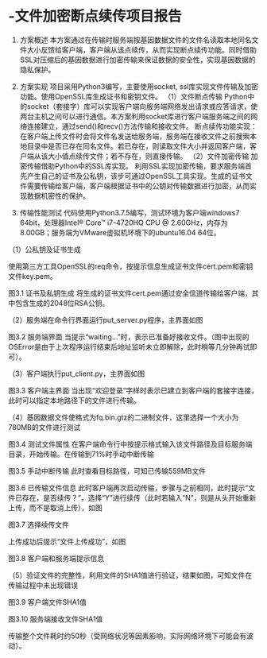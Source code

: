 # -文件加密断点续传项目报告

1.	方案概述
本方案通过在传输时服务端按基因数据文件的文件名读取本地同名文件大小反馈给客户端，客户端从该点续传，从而实现断点续传功能。同时借助SSL对压缩后的基因数据进行加密传输来保证数据的安全性，实现基因数据的隐私保护。

2.	方案实现
项目采用Python3编写，主要使用socket, ssl库实现文件传输及加密功能。使用OpenSSL库生成证书和密钥文件。
（1）文件断点传输
Python中的socket（套接字）库可以实现客户端向服务端网络发出请求或应答请求，使两台主机之间可以进行通信。本方案利用socket库进行客户端服务端之间的网络连接建立，通过send()和recv()方法传输和接收文件。
断点续传功能实现：在客户端上传文件时会将文件名发送给服务端，服务端在接收文件之前搜索本地目录中是否已存在同名文件。若已存在，则读取文件大小并返回客户端，客户端从该大小值点续传文件；若不存在，则直接传输。
（2）文件加密传输
加密传输借助Python中的SSL库实现。
利用SSL实现加密传输，要求服务端首先产生自己的证书及公私钥，该步可通过OpenSSL工具实现。生成的证书文件需要传输给客户端，客户端根据证书中的公钥对传输数据进行加密，从而实现数据机密性的保护。


3.	传输性能测试
代码使用Python3.7.5编写，测试环境为客户端windows7 64bit，处理器Intel® Core™ i7-4720HQ CPU @ 2.60GHz，内存为8.00GB；服务端为VMware虚拟机环境下的ubuntu16.04 64位。

（1）公私钥及证书生成

使用第三方工具OpenSSL的req命令，按提示信息生成证书文件cert.pem和密钥文件key.pem。
 
图3.1	证书及私钥生成
将生成的证书文件cert.pem通过安全信道传输给客户端，其中包含生成的2048位RSA公钥。

（2）服务端在命令行界面运行put_server.py程序，主界面如图
 
图3.2	服务端界面
当提示“waiting…”时，表示已准备好接收文件。（图中出现的OSError是由于上次程序运行结束后地址监听未立即解除，此时稍等几分钟再试即可）。

（3）客户端执行put_client.py，主界面如图
 
图3.3	客户端主界面
当出现“欢迎登录”字样时表示已建立到客户端的套接字连接，此时可以指定本地路径下的文件进行传输。

（4）基因数据文件使格式为fq.bin.gtz的二进制文件，这里选择一个大小为780MB的文件进行测试
 
图3.4	测试文件属性
在客户端命令行中按提示格式输入该文件路径及目标服务端目录，开始传输。在传输到71%时手动中断传输
 
图3.5	手动中断传输
此时查看目标路径，可知已传输559MB文件
 
图3.6	已传输文件信息
此时客户端再次启动传输，步骤与之前相同，此时提示“文件已存在，是否续传？”，选择“Y”进行续传（此时若输入“N”，则是从头开始重新上传，而不是取消上传），如图
 
图3.7	选择续传文件








上传成功后提示“文件上传成功”，如图
 
 
图3.8	客户端和服务端提示信息

（5）验证文件的完整性，利用文件的SHA1值进行验证，结果如图，可知文件在传输过程中未出现错误
 
图3.9	客户端文件SHA1值
 
图3.10	服务端接收文件SHA1值

传输整个文件耗时约50秒（受网络状况等因素影响，实际网络环境下可能会有波动）。

